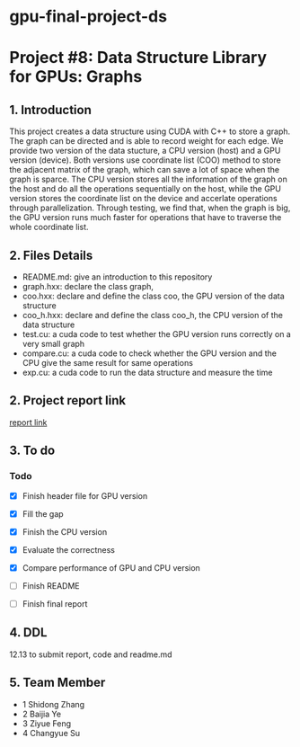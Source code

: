 # gpu-final-project-ds 

# Project #8: Data Structure Library for GPUs: Graphs

## 1. Introduction
This project creates a data structure using CUDA with C++ to store a graph. The graph can be directed and is able to record weight for each edge. We provide two version of the data stucture, a CPU version (host) and a GPU version (device). Both versions use coordinate list (COO) method to store the adjacent matrix of the graph, which can save a lot of space when the graph is sparce. The CPU version stores all the information of the graph on the host and do all the operations sequentially on the host, while the GPU version stores the coordinate list on the device and accerlate operations through parallelization. Through testing, we find that, when the graph is big, the GPU version runs much faster for operations that have to traverse the whole coordinate list.

## 2. Files Details
 - README.md: give an introduction to this repository
 - graph.hxx: declare the class graph, 
 - coo.hxx: declare and define the class coo, the GPU version of the data structure
 - coo_h.hxx: declare and define the class coo_h, the CPU version of the data structure
 - test.cu: a cuda code to test whether the GPU version runs correctly on a very small graph
 - compare.cu: a cuda code to check whether the GPU version and the CPU give the same result for same operations
 - exp.cu: a cuda code to run the data structure and measure the time

## 2. Project report link
[report link](https://www.overleaf.com/5446618226vkrkpmmqqckf#965552)

## 3. To do

### Todo

- [x] Finish header file for GPU version
- [x] Fill the gap 
- [x] Finish the CPU version
- [x] Evaluate the correctness
- [x] Compare performance of GPU and CPU version
- [ ] Finish README
- [ ] Finish final report


## 4. DDL
12.13 to submit report, code and readme.md

## 5. Team Member
 - 1 Shidong Zhang
 - 2 Baijia Ye
 - 3 Ziyue Feng
 - 4 Changyue Su
